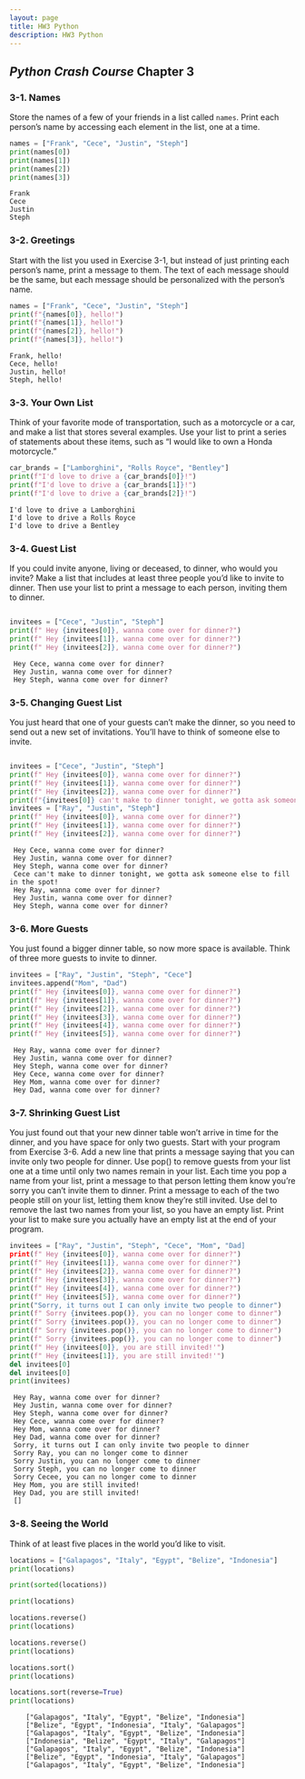 ```yaml
---
layout: page
title: HW3 Python
description: HW3 Python
---
```


## _Python Crash Course_ Chapter 3
### 3-1. Names
Store the names of a few of your friends in a list called `names`. Print each person’s name by accessing each element in the list, one at a time.


```python
names = ["Frank", "Cece", "Justin", "Steph"]
print(names[0])
print(names[1])
print(names[2])
print(names[3])
```
    Frank
    Cece
    Justin
    Steph

### 3-2. Greetings
Start with the list you used in Exercise 3-1, but instead of just printing each person’s name, print a message to them. The text of each message should be the same, but each message should be personalized with the person’s name.
```python
names = ["Frank", "Cece", "Justin", "Steph"]
print(f"{names[0]}, hello!")
print(f"{names[1]}, hello!")
print(f"{names[2]}, hello!")
print(f"{names[3]}, hello!")
```
    Frank, hello!
    Cece, hello!
    Justin, hello!
    Steph, hello!

### 3-3. Your Own List
Think of your favorite mode of transportation, such as a motorcycle or a car, and make a list that stores several examples. Use your list to print a series of statements about these items, such as “I would like to own a Honda motorcycle.”
```python
car_brands = ["Lamborghini", "Rolls Royce", "Bentley"]
print(f"I'd love to drive a {car_brands[0]}!")
print(f"I'd love to drive a {car_brands[1]}!")
print(f"I'd love to drive a {car_brands[2]}!")
```
    I'd love to drive a Lamborghini
    I'd love to drive a Rolls Royce
    I'd love to drive a Bentley


### 3-4. Guest List
If you could invite anyone, living or deceased, to dinner, who would you invite? Make a list that includes at least three people you’d like to invite to dinner. Then use your list to print a message to each person, inviting them to dinner.
```python

invitees = ["Cece", "Justin", "Steph"]
print(f" Hey {invitees[0]}, wanna come over for dinner?")
print(f" Hey {invitees[1]}, wanna come over for dinner?")
print(f" Hey {invitees[2]}, wanna come over for dinner?")
```
     Hey Cece, wanna come over for dinner?
     Hey Justin, wanna come over for dinner?
     Hey Steph, wanna come over for dinner?
     
### 3-5. Changing Guest List
You just heard that one of your guests can’t make the dinner, so you need to send out a new set of invitations. You’ll have to think of someone else to invite.
```python

invitees = ["Cece", "Justin", "Steph"]
print(f" Hey {invitees[0]}, wanna come over for dinner?")
print(f" Hey {invitees[1]}, wanna come over for dinner?")
print(f" Hey {invitees[2]}, wanna come over for dinner?")
print(f"{invitees[0]} can't make to dinner tonight, we gotta ask someone else to fill in the spot!")
invitees = ["Ray", "Justin", "Steph"]
print(f" Hey {invitees[0]}, wanna come over for dinner?")
print(f" Hey {invitees[1]}, wanna come over for dinner?")
print(f" Hey {invitees[2]}, wanna come over for dinner?")
```
     Hey Cece, wanna come over for dinner?
     Hey Justin, wanna come over for dinner?
     Hey Steph, wanna come over for dinner?
     Cece can't make to dinner tonight, we gotta ask someone else to fill in the spot!
     Hey Ray, wanna come over for dinner?
     Hey Justin, wanna come over for dinner?
     Hey Steph, wanna come over for dinner?
     
### 3-6. More Guests
You just found a bigger dinner table, so now more space is available. Think of three more guests to invite to dinner.
```python
invitees = ["Ray", "Justin", "Steph", "Cece"]
invitees.append("Mom", "Dad")
print(f" Hey {invitees[0]}, wanna come over for dinner?")
print(f" Hey {invitees[1]}, wanna come over for dinner?")
print(f" Hey {invitees[2]}, wanna come over for dinner?")
print(f" Hey {invitees[3]}, wanna come over for dinner?")
print(f" Hey {invitees[4]}, wanna come over for dinner?")
print(f" Hey {invitees[5]}, wanna come over for dinner?")
```

     Hey Ray, wanna come over for dinner?
     Hey Justin, wanna come over for dinner?
     Hey Steph, wanna come over for dinner?
     Hey Cece, wanna come over for dinner?
     Hey Mom, wanna come over for dinner?
     Hey Dad, wanna come over for dinner?
     
### 3-7. Shrinking Guest List
You just found out that your new dinner table won’t arrive in time for the dinner, and you have space for only two guests.
Start with your program from Exercise 3-6. Add a new line that prints a message saying that you can invite only two people for dinner.
Use pop() to remove guests from your list one at a time until only two names remain in your list. Each time you pop a name from your list, print a message to that person letting them know you’re sorry you can’t invite them to dinner.
Print a message to each of the two people still on your list, letting them know they’re still invited.
Use del to remove the last two names from your list, so you have an empty list. Print your list to make sure you actually have an empty list at the end of your program.
```python
invitees = ["Ray", "Justin", "Steph", "Cece", "Mom", "Dad]
print(f" Hey {invitees[0]}, wanna come over for dinner?")
print(f" Hey {invitees[1]}, wanna come over for dinner?")
print(f" Hey {invitees[2]}, wanna come over for dinner?")
print(f" Hey {invitees[3]}, wanna come over for dinner?")
print(f" Hey {invitees[4]}, wanna come over for dinner?")
print(f" Hey {invitees[5]}, wanna come over for dinner?")
print("Sorry, it turns out I can only invite two people to dinner")
print(f" Sorry {invitees.pop()}, you can no longer come to dinner")
print(f" Sorry {invitees.pop()}, you can no longer come to dinner")
print(f" Sorry {invitees.pop()}, you can no longer come to dinner")
print(f" Sorry {invitees.pop()}, you can no longer come to dinner")
print(f" Hey {invitees[0]}, you are still invited!'")
print(f" Hey {invitees[1]}, you are still invited!'")
del invitees[0]
del invitees[0]
print(invitees)
```

     Hey Ray, wanna come over for dinner?
     Hey Justin, wanna come over for dinner?
     Hey Steph, wanna come over for dinner?
     Hey Cece, wanna come over for dinner?
     Hey Mom, wanna come over for dinner?
     Hey Dad, wanna come over for dinner?
     Sorry, it turns out I can only invite two people to dinner
     Sorry Ray, you can no longer come to dinner
     Sorry Justin, you can no longer come to dinner
     Sorry Steph, you can no longer come to dinner
     Sorry Cecee, you can no longer come to dinner
     Hey Mom, you are still invited!
     Hey Dad, you are still invited!
     []
     
 ### 3-8. Seeing the World
 Think of at least five places in the world you’d like to visit.
 ```python
locations = ["Galapagos", "Italy", "Egypt", "Belize", "Indonesia"]
print(locations)

print(sorted(locations))

print(locations)

locations.reverse()
print(locations)

locations.reverse()
print(locations)

locations.sort()
print(locations)

locations.sort(reverse=True)
print(locations)
```
        ["Galapagos", "Italy", "Egypt", "Belize", "Indonesia"]
        ["Belize", "Egypt", "Indonesia", "Italy", "Galapagos"]
        ["Galapagos", "Italy", "Egypt", "Belize", "Indonesia"]
        ["Indonesia", "Belize", "Egypt", "Italy", "Galapagos"]
        ["Galapagos", "Italy", "Egypt", "Belize", "Indonesia"]
        ["Belize", "Egypt", "Indonesia", "Italy", "Galapagos"]
        ["Galapagos", "Italy", "Egypt", "Belize", "Indonesia"]

